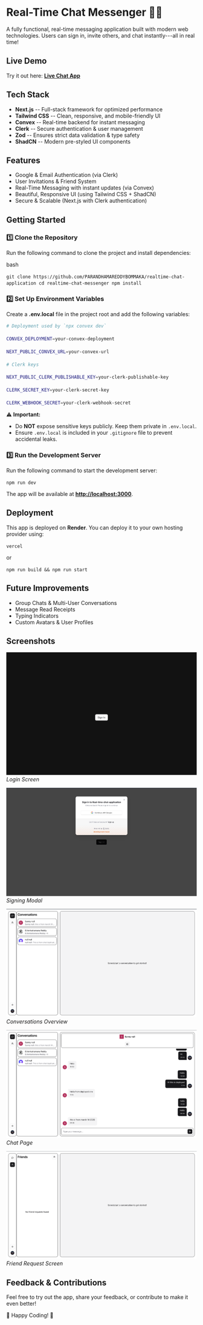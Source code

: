**Real-Time Chat Messenger** 💬🚀
=================================

A fully functional, real-time messaging application built with modern web technologies. Users can sign in, invite others, and chat instantly---all in real time!

**Live Demo**
-------------

Try it out here: **[Live Chat App](https://realtime-chat-application-xxew.onrender.com/)**

**Tech Stack**
--------------

-   **Next.js** -- Full-stack framework for optimized performance
-   **Tailwind CSS** -- Clean, responsive, and mobile-friendly UI
-   **Convex** -- Real-time backend for instant messaging
-   **Clerk** -- Secure authentication & user management
-   **Zod** -- Ensures strict data validation & type safety
-   **ShadCN** -- Modern pre-styled UI components

**Features**
------------

-   Google & Email Authentication (via Clerk)
-   User Invitations & Friend System
-   Real-Time Messaging with instant updates (via Convex)
-   Beautiful, Responsive UI (using Tailwind CSS + ShadCN)
-   Secure & Scalable (Next.js with Clerk authentication)


**Getting Started**
-------------------

### 1️⃣ Clone the Repository

Run the following command to clone the project and install dependencies:

bash


`git clone https://github.com/PARANDHAMAREDDYBOMMAKA/realtime-chat-application
cd realtime-chat-messenger
npm install`

### 2️⃣ Set Up Environment Variables

Create a **.env.local** file in the project root and add the following variables:

``` sh 
# Deployment used by `npx convex dev`

CONVEX_DEPLOYMENT=your-convex-deployment

NEXT_PUBLIC_CONVEX_URL=your-convex-url

# Clerk keys

NEXT_PUBLIC_CLERK_PUBLISHABLE_KEY=your-clerk-publishable-key

CLERK_SECRET_KEY=your-clerk-secret-key

CLERK_WEBHOOK_SECRET=your-clerk-webhook-secret
```

⚠️ **Important:**

-   Do **NOT** expose sensitive keys publicly. Keep them private in `.env.local`.
-   Ensure `.env.local` is included in your `.gitignore` file to prevent accidental leaks.

### 3️⃣ Run the Development Server

Run the following command to start the development server:


`npm run dev`

The app will be available at **<http://localhost:3000>**.

**Deployment**
--------------

This app is deployed on **Render**. You can deploy it to your own hosting provider using:


`vercel `

or


`npm run build && npm run start`

**Future Improvements**
-----------------------

-   Group Chats & Multi-User Conversations
-   Message Read Receipts
-   Typing Indicators
-   Custom Avatars & User Profiles

**Screenshots**
----------------

![Login Screen](screenshots/login.png)
*Login Screen*

![Signing Modal](screenshots/signingmodal.png)
*Signing Modal*

![Conversations](screenshots/conversations.png)
*Conversations Overview*

![Chat Page](screenshots/Chatpage.png)
*Chat Page*

![Friend Request](screenshots/friendRequest.png)
*Friend Request Screen*

**Feedback & Contributions**
----------------------------

Feel free to try out the app, share your feedback, or contribute to make it even better!


🚀 Happy Coding! 🚀
